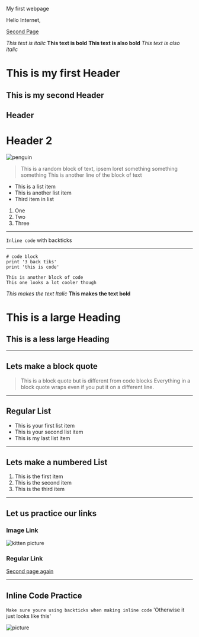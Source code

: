 My first webpage

Hello Internet,

[Second Page](https://mjbenn10.github.io/cse15l-lab-reports/secondindex.html)

*This text is italic*
**This text is bold**
__This text is also bold__
_This text is also italic_

# This is my first Header
## This is my second Header

Header 
-------

Header 2
========

![penguin](https://media.istockphoto.com/photos/gentoo-penguin-walking-in-snow-in-antarctica-picture-id533995902?b=1&k=20&m=533995902&s=170667a&w=0&h=iI_6wIrEewrbsa5UacU2EMlKrbfUcaHKhpQAjoZACwk=)

> This is a random block of text, ipsem loret something something something 
> This is another line of the block of text 

* This is a list item
* This is another list item 
* Third item in list

1. One
2. Two 
3. Three

---
`Inline code` with backticks

--- 


```
# code block 
print '3 back tiks'
print 'this is code'
```

```
This is another block of code 
This one looks a lot cooler though 
```
*This makes the text Italic*
**This makes the text bold**
# This is a large Heading 
## This is a less large Heading 
---
## Lets make a block quote
> This is a block quote but is different from code blocks
> Everything in a block quote wraps even if you put it on a different line.

---
## Regular List
* This is your first list item
* This is your second list item
* This is my last list item 

---
## Lets make a numbered List
1) This is the first item
2) This is the second item
3) This is the third item 

---
## Let us practice our links
### Image Link
![kitten picture](https://media.istockphoto.com/photos/maine-coon-kitten-on-scratching-post-picture-id1085283872?b=1&k=20&m=1085283872&s=612x612&w=0&h=8adjNF9A6KbucqWKQ9MR-00a8ScaU0HMnXqnFOldF80=)
### Regular Link
[Second page again](https://mjbenn10.github.io/cse15l-lab-reports/secondindex.html)

---

## Inline Code Practice
`Make sure youre using backticks when making inline code` 'Otherwise it just looks like this'

![picture](https://www.google.com/imgres?imgurl=https%3A%2F%2Fichef.bbci.co.uk%2Fnews%2F999%2Fcpsprodpb%2F15951%2Fproduction%2F_117310488_16.jpg&imgrefurl=https%3A%2F%2Fwww.bbc.com%2Fnews%2Fin-pictures-56211135&tbnid=Hc5jHkS6Vw5sZM&vet=12ahUKEwio3qyG0NX4AhX8HTQIHTWuCtYQMygBegUIARCtAQ..i&docid=b-u5RBLJswB2ZM&w=999&h=749&q=pictures&ved=2ahUKEwio3qyG0NX4AhX8HTQIHTWuCtYQMygBegUIARCtAQ)
